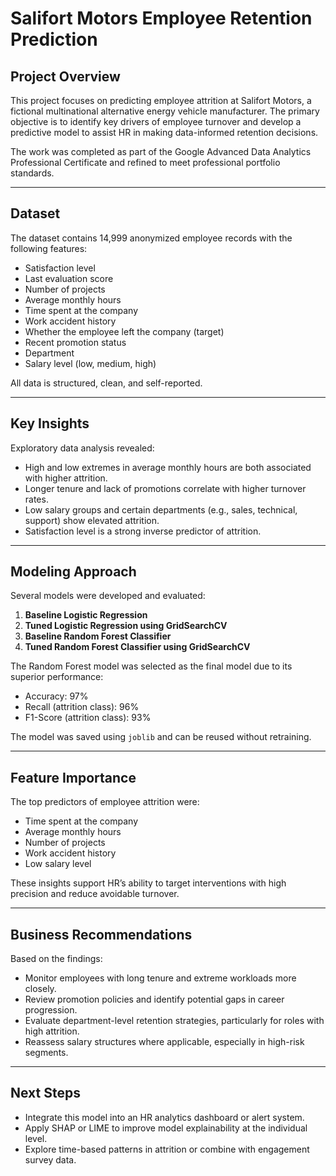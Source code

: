 # Salifort Motors Employee Retention Prediction

## Project Overview

This project focuses on predicting employee attrition at Salifort Motors, a fictional multinational alternative energy vehicle manufacturer. The primary objective is to identify key drivers of employee turnover and develop a predictive model to assist HR in making data-informed retention decisions.

The work was completed as part of the Google Advanced Data Analytics Professional Certificate and refined to meet professional portfolio standards.

---

## Dataset

The dataset contains 14,999 anonymized employee records with the following features:

- Satisfaction level
- Last evaluation score
- Number of projects
- Average monthly hours
- Time spent at the company
- Work accident history
- Whether the employee left the company (target)
- Recent promotion status
- Department
- Salary level (low, medium, high)

All data is structured, clean, and self-reported.

---

## Key Insights

Exploratory data analysis revealed:

- High and low extremes in average monthly hours are both associated with higher attrition.
- Longer tenure and lack of promotions correlate with higher turnover rates.
- Low salary groups and certain departments (e.g., sales, technical, support) show elevated attrition.
- Satisfaction level is a strong inverse predictor of attrition.

---

## Modeling Approach

Several models were developed and evaluated:

1. **Baseline Logistic Regression**  
2. **Tuned Logistic Regression using GridSearchCV**  
3. **Baseline Random Forest Classifier**  
4. **Tuned Random Forest Classifier using GridSearchCV**

The Random Forest model was selected as the final model due to its superior performance:

- Accuracy: 97%
- Recall (attrition class): 96%
- F1-Score (attrition class): 93%

The model was saved using `joblib` and can be reused without retraining.

---

## Feature Importance

The top predictors of employee attrition were:

- Time spent at the company
- Average monthly hours
- Number of projects
- Work accident history
- Low salary level

These insights support HR’s ability to target interventions with high precision and reduce avoidable turnover.

---

## Business Recommendations

Based on the findings:

- Monitor employees with long tenure and extreme workloads more closely.
- Review promotion policies and identify potential gaps in career progression.
- Evaluate department-level retention strategies, particularly for roles with high attrition.
- Reassess salary structures where applicable, especially in high-risk segments.

---

## Next Steps

- Integrate this model into an HR analytics dashboard or alert system.
- Apply SHAP or LIME to improve model explainability at the individual level.
- Explore time-based patterns in attrition or combine with engagement survey data.
